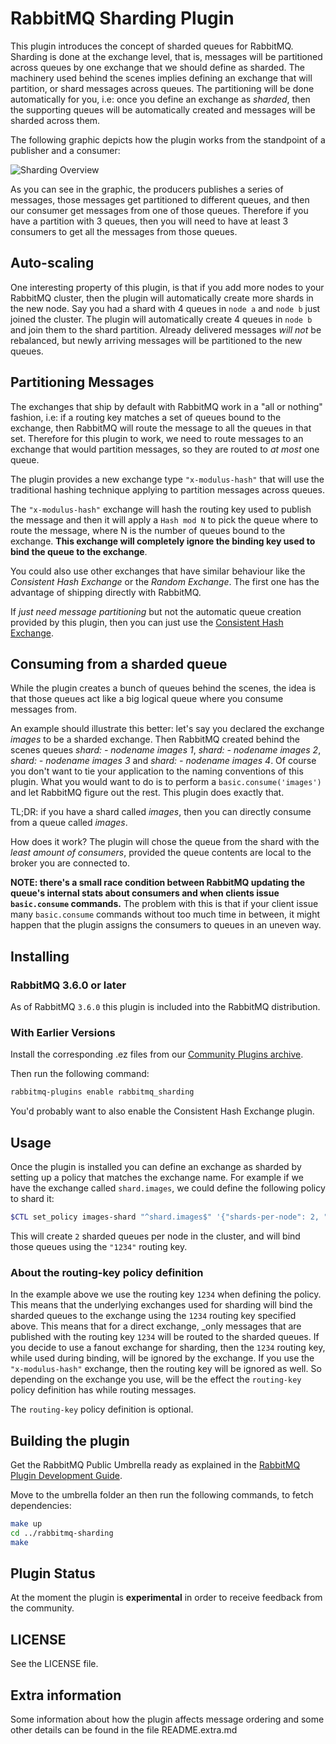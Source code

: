 # RabbitMQ Sharding Plugin #

This plugin introduces the concept of sharded queues for
RabbitMQ. Sharding is done at the exchange level, that is, messages
will be partitioned across queues by one exchange that we should
define as sharded. The machinery used behind the scenes implies
defining an exchange that will partition, or shard messages across
queues. The partitioning will be done automatically for you, i.e: once
you define an exchange as _sharded_, then the supporting queues will
be automatically created and messages will be sharded across them.

The following graphic depicts how the plugin works from the standpoint
of a publisher and a consumer:

![Sharding Overview](http://hg.rabbitmq.com/rabbitmq-sharding/raw-file/6fea09e847d5/docs/sharded_queues.png)

As you can see in the graphic, the producers publishes a series of
messages, those messages get partitioned to different queues, and then
our consumer get messages from one of those queues. Therefore if you
have a partition with 3 queues, then you will need to have at least 3
consumers to get all the messages from those queues.

## Auto-scaling ##

One interesting property of this plugin, is that if you add more nodes
to your RabbitMQ cluster, then the plugin will automatically create
more shards in the new node. Say you had a shard with 4 queues in
`node a` and `node b` just joined the cluster. The plugin will
automatically create 4 queues in `node b` and join them to the shard
partition. Already delivered messages _will not_ be rebalanced, but
newly arriving messages will be partitioned to the new queues.

## Partitioning Messages ##

The exchanges that ship by default with RabbitMQ work in a "all or
nothing" fashion, i.e: if a routing key matches a set of queues bound
to the exchange, then RabbitMQ will route the message to all the
queues in that set. Therefore for this plugin to work, we need to
route messages to an exchange that would partition messages, so they
are routed to _at most_ one queue.

The plugin provides a new exchange type `"x-modulus-hash"` that will use
the traditional hashing technique applying to partition messages
across queues.

The `"x-modulus-hash"` exchange will hash the routing key used to
publish the message and then it will apply a `Hash mod N` to pick the
queue where to route the message, where N is the number of queues
bound to the exchange. **This exchange will completely ignore the
binding key used to bind the queue to the exchange**.

You could also use other exchanges that have similar behaviour like
the _Consistent Hash Exchange_ or the _Random Exchange_.  The first
one has the advantage of shipping directly with RabbitMQ.

If _just need message partitioning_ but not the automatic queue
creation provided by this plugin, then you can just use the
[Consistent Hash Exchange](https://github.com/rabbitmq/rabbitmq-consistent-hash-exchange).

## Consuming from a sharded queue ##

While the plugin creates a bunch of queues behind the scenes, the idea
is that those queues act like a big logical queue where you consume
messages from.

An example should illustrate this better: let's say you declared the
exchange _images_ to be a sharded exchange. Then RabbitMQ created
behind the scenes queues _shard: - nodename images 1_, _shard: -
nodename images 2_, _shard: - nodename images 3_ and _shard: -
nodename images 4_. Of course you don't want to tie your application
to the naming conventions of this plugin. What you would want to do is
to perform a `basic.consume('images')` and let RabbitMQ figure out the
rest. This plugin does exactly that.

TL;DR: if you have a shard called _images_, then you can directly
consume from a queue called _images_.

How does it work? The plugin will chose the queue from the shard with
the _least amount of consumers_, provided the queue contents are local
to the broker you are connected to.

**NOTE: there's a small race condition between RabbitMQ updating the
queue's internal stats about consumers and when clients issue
`basic.consume` commands.** The problem with this is that if your
client issue many `basic.consume` commands without too much time in
between, it might happen that the plugin assigns the consumers to
queues in an uneven way.

## Installing ##

### RabbitMQ 3.6.0 or later

As of RabbitMQ `3.6.0` this plugin is included into the RabbitMQ distribution.

### With Earlier Versions

Install the corresponding .ez files from our
[Community Plugins archive](http://www.rabbitmq.com/community-plugins/).

Then run the following command:

```bash
rabbitmq-plugins enable rabbitmq_sharding
```

You'd probably want to also enable the Consistent Hash Exchange
plugin.

## Usage ##

Once the plugin is installed you can define an exchange as sharded by
setting up a policy that matches the exchange name. For example if we
have the exchange called `shard.images`, we could define the following
policy to shard it:

```bash
$CTL set_policy images-shard "^shard.images$" '{"shards-per-node": 2, "routing-key": "1234"}'
```

This will create `2` sharded queues per node in the cluster, and will
bind those queues using the `"1234"` routing key.

### About the routing-key policy definition ###

In the example above we use the routing key `1234` when defining the
policy. This means that the underlying exchanges used for sharding
will bind the sharded queues to the exchange using the `1234` routing
key specified above. This means that for a direct exchange, _only
messages that are published with the routing key `1234` will be routed
to the sharded queues. If you decide to use a fanout exchange for
sharding, then the `1234` routing key, while used during binding, will
be ignored by the exchange. If you use the `"x-modulus-hash"`
exchange, then the routing key will be ignored as well. So depending
on the exchange you use, will be the effect the `routing-key` policy
definition has while routing messages.

The `routing-key` policy definition is optional.

## Building the plugin ##

Get the RabbitMQ Public Umbrella ready as explained in the
[RabbitMQ Plugin Development Guide](http://www.rabbitmq.com/plugin-development.html).

Move to the umbrella folder an then run the following commands, to
fetch dependencies:

```bash
make up
cd ../rabbitmq-sharding
make
```

## Plugin Status ##

At the moment the plugin is __experimental__ in order to receive
feedback from the community.

## LICENSE ##

See the LICENSE file.

## Extra information ##

Some information about how the plugin affects message ordering and
some other details can be found in the file README.extra.md
